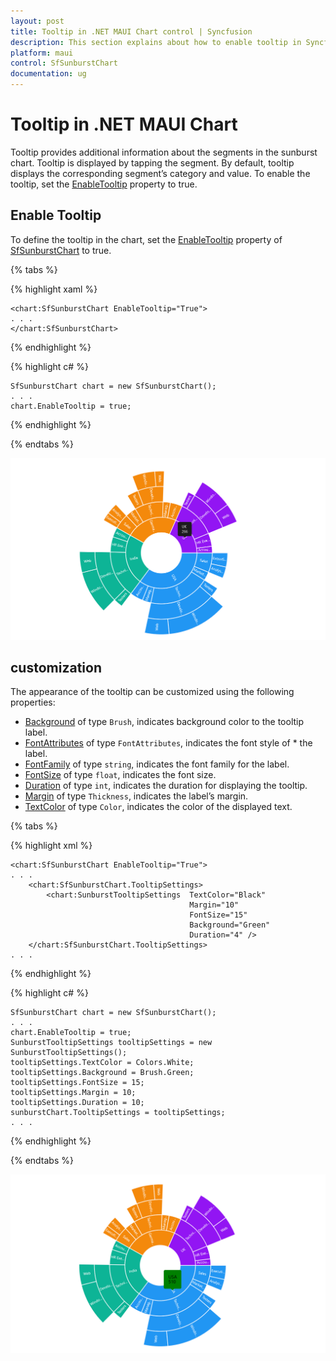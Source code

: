 ```yaml
---
layout: post
title: Tooltip in .NET MAUI Chart control | Syncfusion
description: This section explains about how to enable tooltip in Syncfusion .NET MAUI Chart (SfSunburstChart) control
platform: maui
control: SfSunburstChart
documentation: ug
---
```


# Tooltip in .NET MAUI Chart

Tooltip provides additional information about the segments in the sunburst chart. Tooltip is displayed by tapping the segment. By default, tooltip displays the corresponding segment’s category and value. To enable the tooltip, set the [EnableTooltip]() property to true.

## Enable Tooltip

To define the tooltip in the chart, set the [EnableTooltip]() property of [SfSunburstChart]() to true.

{% tabs %}

{% highlight xaml %}

    <chart:SfSunburstChart EnableTooltip="True">
    . . .
    </chart:SfSunburstChart>


{% endhighlight %}

{% highlight c# %}

    SfSunburstChart chart = new SfSunburstChart();
    . . .      
    chart.EnableTooltip = true;

{% endhighlight %}

{% endtabs %}

![Tooltip support in MAUI chart](Tooltip_images/maui_sunburst_tooltip.png)

## customization

The appearance of the tooltip can be customized using the following properties:

* [Background]() of type `Brush`, indicates background color to the tooltip label.
* [FontAttributes]() of type `FontAttributes`, indicates the font style of * the label.
* [FontFamily]() of type `string`, indicates the font family for the label.
* [FontSize]() of type `float`, indicates the font size.
* [Duration]() of type `int`, indicates the duration for displaying the tooltip.
* [Margin]() of type `Thickness`, indicates the label’s margin.
* [TextColor]() of type `Color`, indicates the color of the displayed text.

{% tabs %}

{% highlight xml %}

    <chart:SfSunburstChart EnableTooltip="True">
    . . .
        <chart:SfSunburstChart.TooltipSettings>
            <chart:SunburstTooltipSettings  TextColor="Black" 
                                            Margin="10"
                                            FontSize="15"
                                            Background="Green"
                                            Duration="4" />
        </chart:SfSunburstChart.TooltipSettings>
    . . .
    
{% endhighlight %}

{% highlight c# %}

    SfSunburstChart chart = new SfSunburstChart();
    . . .
    chart.EnableTooltip = true;
    SunburstTooltipSettings tooltipSettings = new SunburstTooltipSettings();
    tooltipSettings.TextColor = Colors.White;
    tooltipSettings.Background = Brush.Green;
    tooltipSettings.FontSize = 15;
    tooltipSettings.Margin = 10;          
    tooltipSettings.Duration = 10;
    sunburstChart.TooltipSettings = tooltipSettings;
    . . .

{% endhighlight %}

{% endtabs %}

![Tooltip customization support in MAUI chart](Tooltip_images/tooltip_customization.png)